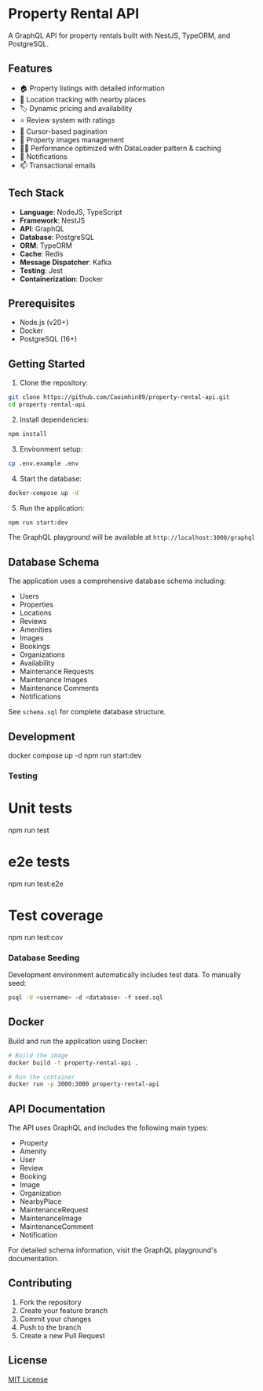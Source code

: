 # Property Rental API

A GraphQL API for property rentals built with NestJS, TypeORM, and PostgreSQL.

## Features

- 🏠 Property listings with detailed information
- 📍 Location tracking with nearby places
- 🏷️ Dynamic pricing and availability
- ⭐ Review system with ratings
- 🔄 Cursor-based pagination
- 📸 Property images management
- 🏃‍♂️ Performance optimized with DataLoader pattern & caching
- 🔔 Notifications
- 📫 Transactional emails

## Tech Stack

- **Language**: NodeJS, TypeScript
- **Framework**: NestJS
- **API**: GraphQL
- **Database**: PostgreSQL
- **ORM**: TypeORM
- **Cache**: Redis
- **Message Dispatcher**: Kafka
- **Testing**: Jest
- **Containerization**: Docker

## Prerequisites

- Node.js (v20+)
- Docker
- PostgreSQL (16+)

## Getting Started

1. Clone the repository:

```bash
git clone https://github.com/Caoimhin89/property-rental-api.git
cd property-rental-api
```

2. Install dependencies:

```bash
npm install
```

3. Environment setup:

```bash
cp .env.example .env
```

4. Start the database:

```bash
docker-compose up -d
```

5. Run the application:

```bash
npm run start:dev
```

The GraphQL playground will be available at `http://localhost:3000/graphql`

## Database Schema

The application uses a comprehensive database schema including:
- Users
- Properties
- Locations
- Reviews
- Amenities
- Images
- Bookings
- Organizations
- Availability
- Maintenance Requests
- Maintenance Images
- Maintenance Comments
- Notifications

See `schema.sql` for complete database structure.

## Development
docker compose up -d
npm run start:dev

### Testing

# Unit tests
npm run test

# e2e tests
npm run test:e2e

# Test coverage
npm run test:cov

### Database Seeding

Development environment automatically includes test data. To manually seed:
```bash
psql -U <username> -d <database> -f seed.sql
```

## Docker

Build and run the application using Docker:
```bash
# Build the image
docker build -t property-rental-api .

# Run the container
docker run -p 3000:3000 property-rental-api
```

## API Documentation

The API uses GraphQL and includes the following main types:
- Property
- Amenity
- User
- Review
- Booking
- Image
- Organization
- NearbyPlace
- MaintenanceRequest
- MaintenanceImage
- MaintenanceComment
- Notification

For detailed schema information, visit the GraphQL playground's documentation.

## Contributing

1. Fork the repository
2. Create your feature branch
3. Commit your changes
4. Push to the branch
5. Create a new Pull Request

## License

[MIT License](LICENSE)

